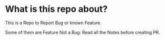 # What is this repo about?
This is a Repo to Report Bug or known Feature. 

Some of them are Feature Not a Bug:
Read all the Notes before creating PR.


